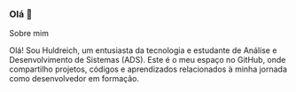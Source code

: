 ### Olá 👋

<!--
**hz1m/hz1m** is a ✨ _special_ ✨ repository because its `README.md` (this file) appears on your GitHub profile.

Here are some ideas to get you started:

- 🔭 I’m currently working on ...
- 🌱 I’m currently learning ...
- 👯 I’m looking to collaborate on ...
- 🤔 I’m looking for help with ...
- 💬 Ask me about ...
- 📫 How to reach me: ...
- 😄 Pronouns: ...
- ⚡ Fun fact: ...
-->

Sobre mim

Olá! Sou Huldreich, um entusiasta da tecnologia e estudante de Análise e Desenvolvimento de Sistemas (ADS). Este é o meu espaço no GitHub, onde compartilho projetos, códigos e aprendizados relacionados à minha jornada como desenvolvedor em formação.
